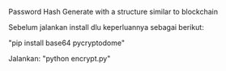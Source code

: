 <p>Password Hash Generate with a structure similar to blockchain</p>
<p>Sebelum jalankan install dlu keperluannya sebagai berikut:</p>
<p>"pip install base64 pycryptodome"</p>
<p>Jalankan: "python encrypt.py"</p>

